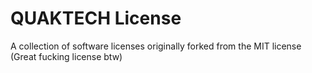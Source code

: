 # QUAKTECH License
A collection of software licenses originally forked from the MIT license (Great fucking license btw)
